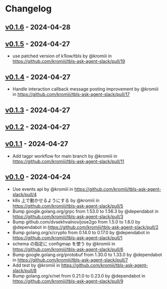 # Changelog

## [v0.1.6](https://github.com/kromiii/tbls-ask-agent-slack/compare/v0.1.5...v0.1.6) - 2024-04-28

## [v0.1.5](https://github.com/kromiii/tbls-ask-agent-slack/compare/v0.1.4...v0.1.5) - 2024-04-27
- use patched version of k1low/tbls by @kromiii in https://github.com/kromiii/tbls-ask-agent-slack/pull/19

## [v0.1.4](https://github.com/kromiii/tbls-ask-agent-slack/compare/v0.1.3...v0.1.4) - 2024-04-27
- Handle interaction callback message posting improvement by @kromiii in https://github.com/kromiii/tbls-ask-agent-slack/pull/17

## [v0.1.3](https://github.com/kromiii/tbls-ask-agent-slack/compare/v0.1.2...v0.1.3) - 2024-04-27

## [v0.1.2](https://github.com/kromiii/tbls-ask-agent-slack/compare/v0.1.1...v0.1.2) - 2024-04-27

## [v0.1.1](https://github.com/kromiii/tbls-ask-agent-slack/compare/v0.1.0...v0.1.1) - 2024-04-27
- Add tagpr workflow for main branch by @kromiii in https://github.com/kromiii/tbls-ask-agent-slack/pull/11

## [v0.1.0](https://github.com/kromiii/tbls-ask-agent-slack/commits/v0.1.0) - 2024-04-24
- Use events api by @kromiii in https://github.com/kromiii/tbls-ask-agent-slack/pull/4
- k8s 上で動かせるようにする by @kromiii in https://github.com/kromiii/tbls-ask-agent-slack/pull/5
- Bump google.golang.org/grpc from 1.53.0 to 1.56.3 by @dependabot in https://github.com/kromiii/tbls-ask-agent-slack/pull/3
- Bump github.com/dvsekhvalnov/jose2go from 1.5.0 to 1.6.0 by @dependabot in https://github.com/kromiii/tbls-ask-agent-slack/pull/2
- Bump golang.org/x/crypto from 0.14.0 to 0.17.0 by @dependabot in https://github.com/kromiii/tbls-ask-agent-slack/pull/1
- schema の指定に configmap を使う by @kromiii in https://github.com/kromiii/tbls-ask-agent-slack/pull/6
- Bump google.golang.org/protobuf from 1.30.0 to 1.33.0 by @dependabot in https://github.com/kromiii/tbls-ask-agent-slack/pull/7
- Add test by @kromiii in https://github.com/kromiii/tbls-ask-agent-slack/pull/8
- Bump golang.org/x/net from 0.21.0 to 0.23.0 by @dependabot in https://github.com/kromiii/tbls-ask-agent-slack/pull/9
